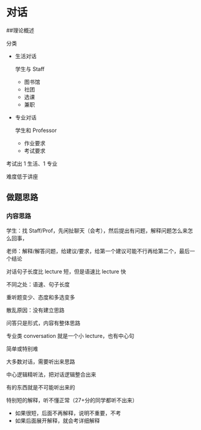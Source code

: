 # 对话

##理论概述

分类

- 生活对话

  学生与 Staff

  - 图书馆
  - 社团
  - 选课
  - 兼职

- 专业对话

  学生和 Professor

  - 作业要求
  - 考试要求

考试出 1 生活、1 专业

难度低于讲座

## 做题思路

### 内容思路

学生：找 Staff/Prof，先闲扯聊天（会考），然后提出有问题，解释问题怎么来怎么回事，

老师：解释/解答问题，给建议/要求，给第一个建议可能不行再给第二个，最后一个结论

对话句子长度比 lecture 短，但是语速比 lecture 快

不同之处：语速、句子长度

重听题变少、态度和多选变多

散乱原因：没有建立思路

问答只是形式，内容有整体思路

专业类 conversation 就是一个小 lecture，也有中心句

简单或特别难

大多数对话，需要听出来思路

中心逻辑精听法，把对话逻辑整合出来

有的东西就是不可能听出来的

特别短的解释，听不懂正常（27+分的同学都听不出来）

- 如果很短，后面不再解释，说明不重要，不考
- 如果后面展开解释，就会考详细解释
